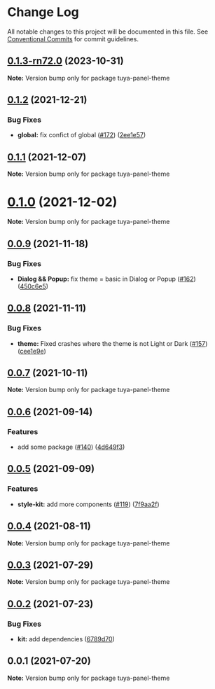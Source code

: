 # Change Log

All notable changes to this project will be documented in this file.
See [Conventional Commits](https://conventionalcommits.org) for commit guidelines.

## [0.1.3-rn72.0](https://github.com/tuya/tuya-panel-kit/compare/tuya-panel-theme@0.1.2...tuya-panel-theme@0.1.3-rn72.0) (2023-10-31)

**Note:** Version bump only for package tuya-panel-theme





## [0.1.2](https://github.com/tuya/tuya-panel-kit/compare/tuya-panel-theme@0.1.1...tuya-panel-theme@0.1.2) (2021-12-21)


### Bug Fixes

* **global:** fix confict of global ([#172](https://github.com/tuya/tuya-panel-kit/issues/172)) ([2ee1e57](https://github.com/tuya/tuya-panel-kit/commit/2ee1e575f892dcca36d401e6bf7edf73467ee075))





## [0.1.1](https://github.com/tuya/tuya-panel-kit/compare/tuya-panel-theme@0.0.9...tuya-panel-theme@0.1.1) (2021-12-07)

**Note:** Version bump only for package tuya-panel-theme





# [0.1.0](https://github.com/tuya/tuya-panel-kit/compare/tuya-panel-theme@0.0.9...tuya-panel-theme@0.1.0) (2021-12-02)

**Note:** Version bump only for package tuya-panel-theme





## [0.0.9](https://github.com/tuya/tuya-panel-kit/compare/tuya-panel-theme@0.0.8...tuya-panel-theme@0.0.9) (2021-11-18)


### Bug Fixes

* **Dialog && Popup:** fix theme = basic in Dialog or Popup ([#162](https://github.com/tuya/tuya-panel-kit/issues/162)) ([450c6e5](https://github.com/tuya/tuya-panel-kit/commit/450c6e590f315b310effc3b3c5c8358d02eefec9))





## [0.0.8](https://github.com/tuya/tuya-panel-kit/compare/tuya-panel-theme@0.0.7...tuya-panel-theme@0.0.8) (2021-11-11)


### Bug Fixes

* **theme:** Fixed crashes where the theme is not Light or Dark ([#157](https://github.com/tuya/tuya-panel-kit/issues/157)) ([cee1e9e](https://github.com/tuya/tuya-panel-kit/commit/cee1e9e7462698a285cdea1794818ae6d35a56fd))





## [0.0.7](https://github.com/tuya/tuya-panel-kit/compare/tuya-panel-theme@0.0.6...tuya-panel-theme@0.0.7) (2021-10-11)

**Note:** Version bump only for package tuya-panel-theme





## [0.0.6](https://github.com/tuya/tuya-panel-kit/compare/tuya-panel-theme@0.0.5...tuya-panel-theme@0.0.6) (2021-09-14)


### Features

* add some package ([#140](https://github.com/tuya/tuya-panel-kit/issues/140)) ([4d649f3](https://github.com/tuya/tuya-panel-kit/commit/4d649f3020ac96bc9aa16c0d27f925b13244317c))





## [0.0.5](https://github.com/tuya/tuya-panel-kit/compare/tuya-panel-theme@0.0.4...tuya-panel-theme@0.0.5) (2021-09-09)


### Features

* **style-kit:** add more components ([#119](https://github.com/tuya/tuya-panel-kit/issues/119)) ([7f9aa2f](https://github.com/tuya/tuya-panel-kit/commit/7f9aa2fecf01c73760eeb88fcc09703ccef3afca))





## [0.0.4](https://github.com/tuya/tuya-panel-kit/compare/tuya-panel-theme@0.0.3...tuya-panel-theme@0.0.4) (2021-08-11)

**Note:** Version bump only for package tuya-panel-theme





## [0.0.3](https://github.com/tuya/tuya-panel-kit/compare/tuya-panel-theme@0.0.2...tuya-panel-theme@0.0.3) (2021-07-29)

**Note:** Version bump only for package tuya-panel-theme





## [0.0.2](https://github.com/tuya/tuya-panel-kit/compare/tuya-panel-theme@0.0.1...tuya-panel-theme@0.0.2) (2021-07-23)


### Bug Fixes

* **kit:** add dependencies ([6789d70](https://github.com/tuya/tuya-panel-kit/commit/6789d700a8de2cc0b4161cf9ca498842cefded4a))





## 0.0.1 (2021-07-20)

**Note:** Version bump only for package tuya-panel-theme
